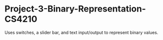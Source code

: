 # Project-3-Binary-Representation-CS4210

Uses switches, a slider bar, and text input/output to represent binary values. 
